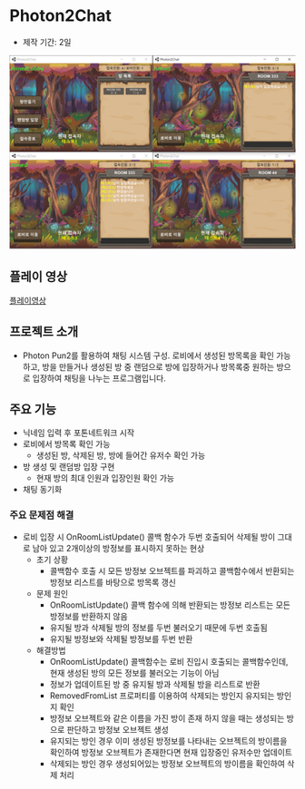 # Photon2Chat
- 제작 기간: 2일

<img src="./Image/메인.PNG"></img>

## 플레이 영상
[플레이영상](https://blog.naver.com/zoqxlstm6/221972088487)

## 프로젝트 소개
- Photon Pun2를 활용하여 채팅 시스템 구성. 로비에서 생성된 방목록을 확인 가능하고, 방을 만들거나 생성된 방 중 랜덤으로 방에 입장하거나 방목록중 원하는 방으로 입장하여 채팅을 나누는 프로그램입니다.
## 주요 기능
- 닉네임 입력 후 포톤네트워크 시작
- 로비에서 방목록 확인 가능
    - 생성된 방, 삭제된 방, 방에 들어간 유저수 확인 가능 
- 방 생성 및 랜덤방 입장 구현
    - 현재 방의 최대 인원과 입장인원 확인 가능
- 채팅 동기화

### 주요 문제점 해결
- 로비 입장 시 OnRoomListUpdate() 콜백 함수가 두번 호출되어 삭제될 방이 그대로 남아 있고 2개이상의 방정보를 표시하지 못하는 현상
    - 초기 상황
        - 콜백함수 호출 시 모든 방정보 오브젝트를 파괴하고 콜백함수에서 반환되는 방정보 리스트를 바탕으로 방목록 갱신
    - 문제 원인
        - OnRoomListUpdate() 콜백 함수에 의해 반환되는 방정보 리스트는 모든 방정보를 반환하지 않음
        - 유지될 방과 삭제될 방의 정보를 두번 불러오기 때문에 두번 호출됨
        - 유지될 방정보와 삭제될 방정보를 두번 반환
    - 해결방법
        - OnRoomListUpdate() 콜백함수는 로비 진입시 호출되는 콜백함수인데, 현재 생성된 방의 모든 정보를 불러오는 기능이 아님
        - 정보가 업데이트된 방 중 유지될 방과 삭제될 방을 리스트로 반환
        - RemovedFromList 프로퍼티를 이용하여 삭제되는 방인지 유지되는 방인지 확인
        - 방정보 오브젝트와 같은 이름을 가진 방이 존재 하지 않을 때는 생성되는 방으로 판단하고 방정보 오브젝트 생성
        - 유지되는 방인 경우 이미 생성된 방정보를 나타내는 오브젝트의 방이름을 확인하여 방정보 오브젝트가 존재한다면 현재 입장중인 유저수만 업데이트
        - 삭제되는 방인 경우 생성되어있는 방정보 오브젝트의 방이름을 확인하여 삭제 처리


